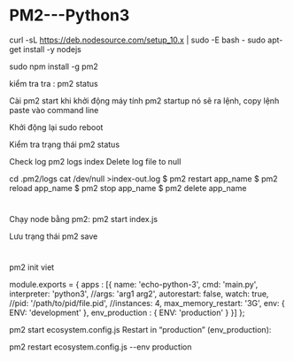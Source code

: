 # PM2---Python3

curl -sL https://deb.nodesource.com/setup_10.x | sudo -E bash -
sudo apt-get install -y nodejs

sudo npm install -g pm2

kiểm tra tra : pm2 status

Cài pm2 start khi khởi động máy tính pm2 startup nó sẽ ra lệnh, copy lệnh paste vào command line

Khởi động lại sudo reboot

Kiểm tra trạng thái pm2 status

Check log pm2 logs index Delete log file to null

cd .pm2/logs
cat /dev/null >index-out.log
$ pm2 restart app_name $ pm2 reload app_name $ pm2 stop app_name $ pm2 delete app_name


# 

Chạy node bằng pm2: pm2 start index.js

Lưu trạng thái pm2 save


#

pm2 init
viet

module.exports = {
  apps : [{
    name: 'echo-python-3',
    cmd: 'main.py',
    interpreter: 'python3',
    //args: 'arg1 arg2',
    autorestart: false,
    watch: true,
    //pid: '/path/to/pid/file.pid',
    //instances: 4,
    max_memory_restart: '3G',
    env: {
      ENV: 'development'
    },
    env_production : {
      ENV: 'production'
    }
  }]
};

pm2 start ecosystem.config.js
Restart in “production” (env_production):

pm2 restart ecosystem.config.js --env production
